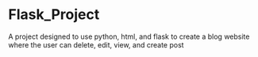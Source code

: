 # Flask_Project
A project designed to use python, html, and flask to create a blog website where the user can delete, edit, view, and create post
